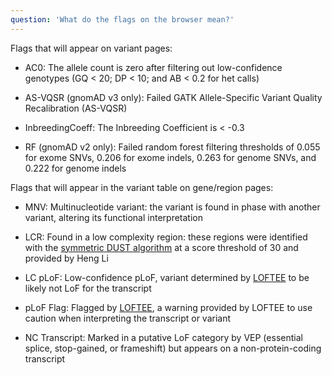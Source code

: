 ```yaml
---
question: 'What do the flags on the browser mean?'
---
```


Flags that will appear on variant pages:

- AC0: The allele count is zero after filtering out low-confidence genotypes (GQ < 20; DP < 10; and AB < 0.2 for het calls)

- AS-VQSR (gnomAD v3 only): Failed GATK Allele-Specific Variant Quality Recalibration (AS-VQSR)

- InbreedingCoeff: The Inbreeding Coefficient is < -0.3

- RF (gnomAD v2 only): Failed random forest filtering thresholds of 0.055 for exome SNVs, 0.206 for exome indels, 0.263 for genome SNVs, and 0.222 for genome indels

Flags that will appear in the variant table on gene/region pages:

- MNV: Multinucleotide variant: the variant is found in phase with another variant, altering its functional interpretation

- LCR: Found in a low complexity region: these regions were identified with the [symmetric DUST algorithm](https://www.ncbi.nlm.nih.gov/pubmed/16796549) at a score threshold of 30 and provided by Heng Li

- LC pLoF: Low-confidence pLoF, variant determined by [LOFTEE](https://github.com/konradjk/loftee) to be likely not LoF for the transcript

- pLoF Flag: Flagged by [LOFTEE](https://github.com/konradjk/loftee), a warning provided by LOFTEE to use caution when interpreting the transcript or variant

- NC Transcript: Marked in a putative LoF category by VEP (essential splice, stop-gained, or frameshift) but appears on a non-protein-coding transcript
